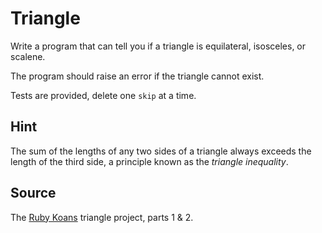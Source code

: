 # Triangle

Write a program that can tell you if a triangle is equilateral, isosceles, or scalene.

The program should raise an error if the triangle cannot exist.

Tests are provided, delete one `skip` at a time.

## Hint

The sum of the lengths of any two sides of a triangle always exceeds the length of the third side, a principle known as the _triangle inequality_.

## Source

The [Ruby Koans](http://rubykoans.com) triangle project, parts 1 & 2.
